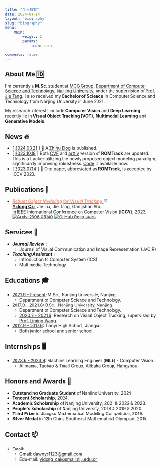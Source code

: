 ```yaml
---
title: "个人档案"
date: 2024-04-14
layout: "biography"
slug: "biography"
menu:
    main:
        weight: 2
        params: 
            icon: user

comments: false
---
```


## About Me 🆔
I'm currently a **M.Sc.** student at [MCG Group](https://mcg.nju.edu.cn/), [Department of Computer Science and Technology](https://cs.nju.edu.cn/), [Nanjing University](https://www.nju.edu.cn/main.htm), under the supervision of [Prof. Jie Tang](https://tangjie-njucs.github.io/). I also received my **Bachelor of Science** in Computer Science and Technology from Nanjing University in June 2021.

My research interests include **Computer Vision** and **Deep Learning**, recently lie in **Visual Object Tracking (VOT)**, **Multimodal Learning** and **Generative Models**.

## News 🔥
 * [ <u>2024.03.21</u> ] 📖 A [Zhihu Blog](https://zhuanlan.zhihu.com/p/662351482) is published.
 * [ <u>2023.10.18</u> ] Both [CVF](https://openaccess.thecvf.com/content/ICCV2023/papers/Cai_Robust_Object_Modeling_for_Visual_Tracking_ICCV_2023_paper.pdf) and [arXiv](https://arxiv.org/abs/2308.05140) version of **ROMTrack** are updated. This is a tracker utilizing the newly proposed object modeling paradigm, significantly improving robustness. [Code](https://github.com/dawnyc/ROMTrack) is available now.
 * [ <u>2023.07.14</u> ] 🎉 One paper, abbreviated as **ROMTrack**, is accepted by ICCV 2023.

## Publications 📝
 *  <em>
      <strong>
        <a href="https://arxiv.org/abs/2308.05140" target="_blank" rel="noopener noreferrer">
            <font color=DarkSalmon>Robust Object Modeling for Visual Tracking</font>
            <svg class="external-link-icon" xmlns="http://www.w3.org/2000/svg" aria-hidden="true" focusable="false" x="0px" y="0px" viewBox="0 0 100 100" width="15" height="15"><path fill="#1E88E5" d="M18.8,85.1h56l0,0c2.2,0,4-1.8,4-4v-32h-8v28h-48v-48h28v-8h-32l0,0c-2.2,0-4,1.8-4,4v56C14.8,83.3,16.6,85.1,18.8,85.1z"></path><polygon fill="#1E88E5" points="45.7,48.7 51.3,54.3 77.2,28.5 77.2,37.2 85.2,37.2 85.2,14.9 62.8,14.9 62.8,22.9 71.5,22.9"></polygon></svg>
        </a>
      </strong>
    </em>
    <br>
    <u><strong>Yidong Cai</strong></u>, Jie Liu, Jie Tang, Gangshan Wu. 
    <br>
    In IEEE International Conference on Computer Vision (<strong>ICCV</strong>), 2023.
    <br>
    <a href="https://arxiv.org/abs/2308.05140"><img src="https://img.shields.io/badge/arXiv-2403.16848-b31b1b.svg?style=flat-square" alt="Arxiv-2308.05140"></a>
    <a href="https://github.com/dawnyc/ROMTrack"><img alt="GitHub Repo stars" src="https://img.shields.io/github/stars/dawnyc/ROMTrack?style=flat-square&amp;logo=github&amp;label=GitHub Stars&amp;labelColor=black"></a>

## Services 💼
 * <em>**Journal Review**</em> :
   - Journal of Visual Communication and Image Representation (JVCIR)
 * <em>**Teaching Assistant**</em> :
   - Introduction to Computer System (ICS)
   - Multimedia Technology

## Educations 🎓
 * <u>2021.9 - Present</u>: M.Sc., Nanjing University, Nanjing.
   - Department of Computer Science and Technology.
 * <u>2017.9 - 2021.6</u>: B.Sc., Nanjing University, Nanjing.
   - Department of Computer Science and Technology.
   - <u>2020.9 - 2021.6</u>: Research on Visual Object Tracking, supervised by [Prof. Liming Wang](https://wanglimin.github.io/).
 * <u>2012.9 - 2017.6</u>: Tianyi High School, Jiangsu.
   - Both junior school and senior school.

## Internships 🖥️
 * <u>2023.6 - 2023.9</u>: Machine Learning Engineer (**MLE**) - Computer Vision.
   - Alimama, Taobao & Tmall Group, Alibaba Group, Hangzhou.

## Honors and Awards 🏅
 * **Outstanding Graduate Student** of Nanjing University, 2024
 * **Tencent Scholarship**, 2024.
 * **Academic Scholarship** of Nanjing University, 2021 & 2022 & 2023.
 * **People's Scholarship** of Nanjing University, 2018 & 2019 & 2020.
 * **Third Prize** in Jiangsu Mathematical Modeling Competition, 2019.
 * **Silver Medal** in 12th China Southeast Mathematical Olympiad, 2015.

## Contact 📫
 * Email:
   - Gmail: dawnyc1123@gmail.com
   - Edu-mail: yidong_cai@smail.nju.edu.cn